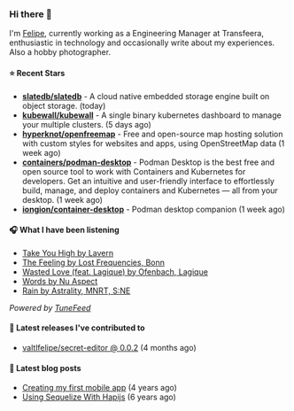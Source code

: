 ### Hi there 👋

I'm [Felipe](https://felipevm.com), currently working as a Engineering Manager at Transfeera, enthusiastic in technology and occasionally write about my experiences. Also a hobby photographer.

#### ⭐ Recent Stars
- **[slatedb/slatedb](https://github.com/slatedb/slatedb)** - A cloud native embedded storage engine built on object storage. (today)
- **[kubewall/kubewall](https://github.com/kubewall/kubewall)** - A single binary kubernetes dashboard to manage your multiple clusters. (5 days ago)
- **[hyperknot/openfreemap](https://github.com/hyperknot/openfreemap)** - Free and open-source map hosting solution with custom styles for websites and apps, using OpenStreetMap data (1 week ago)
- **[containers/podman-desktop](https://github.com/containers/podman-desktop)** - Podman Desktop is the best free and open source tool to work with Containers and Kubernetes for developers. Get an intuitive and user-friendly interface to effortlessly build, manage, and deploy containers and Kubernetes — all from your desktop. (1 week ago)
- **[iongion/container-desktop](https://github.com/iongion/container-desktop)** - Podman desktop companion (1 week ago)

#### 🎧 What I have been listening
- [Take You High by Lavern](https://open.spotify.com/track/3X5bhn3dii050J2UlQNRUS)
- [The Feeling by Lost Frequencies, Bonn](https://open.spotify.com/track/25jTLospI6eYVZ5TDDQN7V)
- [Wasted Love (feat. Lagique) by Ofenbach, Lagique](https://open.spotify.com/track/1cYyZ1N98GyRS3cMcccFHd)
- [Words by Nu Aspect](https://open.spotify.com/track/3yLU2Rd0k3AKYdCWECAyeo)
- [Rain by Astrality, MNRT, S:NE](https://open.spotify.com/track/49frwp277WHBgpwBHeyOSO)

_Powered by [TuneFeed](https://tunefeed.app?ref=valtlfelipe-gh-profile)_ 

#### 🚀 Latest releases I've contributed to


- [valtlfelipe/secret-editor @ 0.0.2](https://github.com/valtlfelipe/secret-editor/releases/tag/0.0.2) (4 months ago)

#### 📄 Latest blog posts
- [Creating my first mobile app](https://felipevm.com/posts/creating-my-first-mobile-app/) (4 years ago)
- [Using Sequelize With Hapijs](https://felipevm.com/posts/using-sequelize-with-hapijs/) (6 years ago)
